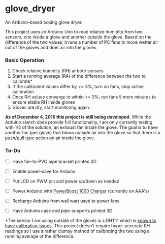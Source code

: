 # glove_dryer
An Arduino-based boxing glove dryer.

This project uses an Arduino Uno to read relative humidity from two sensors; one inside a glove and another outside the glove. Based on the difference of the two values, it runs a number of PC fans to move wetter air out of the gloves and drier air into the gloves. 

### Basic Operation

1. Check relative humidity (RH) at both sensors
2. Start a running average (RA) of the difference between the two to calibrate*
3. If the calibrated values differ by >= 3%, turn on fans, stop active calibration
4. Once RH values converge to within <= 3%, run fans 5 more minutes to ensure stable RH inside gloves
5. Gloves are dry, start monitoring again.

**As of December 4, 2016 this project is still being developed.** While the Arduino sketch does provide full functionality, I am only currently testing with 1/2 of the solution; an exhaust fan inside the glove. The goal is to have another fan (per glove) that blows outside air into the glove so that there is a push/pull type action on air inside the glove. 

### To-Do
* [ ] Have fan-to-PVC pipe bracket printed 3D
* [ ] Enable power-save for Arduino
* [ ] Put LCD on PWM pin and power up/down as needed
* [ ] Power Arduino with [PowerBoost 1000 Charger](https://www.adafruit.com/products/2465) (currently on AAA's)
 * [ ] Recharge Arduino from wall wart used to power fans
* [ ] Have Arduino case and pipe-supports printed 3D


*The sensor I am using outside of the gloves is a DHT11 which is [known to have calibration issues](https://forum.arduino.cc/index.php?topic=96470.0). This project doesn't require hyper-accurate RH readings so I use a rather clumsy method of calibrating the two using a running average of the difference.